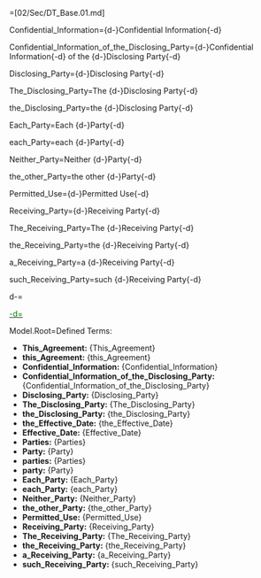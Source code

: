 =[02/Sec/DT_Base.01.md]

Confidential_Information={d-}Confidential Information{-d}

Confidential_Information_of_the_Disclosing_Party={d-}Confidential Information{-d} of the {d-}Disclosing Party{-d}

Disclosing_Party={d-}Disclosing Party{-d}

The_Disclosing_Party=The {d-}Disclosing Party{-d}

the_Disclosing_Party=the {d-}Disclosing Party{-d}

Each_Party=Each {d-}Party{-d}

each_Party=each {d-}Party{-d}

Neither_Party=Neither {d-}Party{-d}

the_other_Party=the other {d-}Party{-d}

Permitted_Use={d-}Permitted Use{-d}

Receiving_Party={d-}Receiving Party{-d}

The_Receiving_Party=The {d-}Receiving Party{-d}

the_Receiving_Party=the {d-}Receiving Party{-d}

a_Receiving_Party=a {d-}Receiving Party{-d}

such_Receiving_Party=such {d-}Receiving Party{-d}

d-=<a href="https://github.com/CommonAccord/Org/blob/master/Doc/02/Sec/DT_NDA.01.md"><font color="green">

-d=</font></a>

Model.Root=Defined Terms: <ul><li><b>This_Agreement:</b> {This_Agreement}<li><b>this_Agreement:</b> {this_Agreement}<li><b>Confidential_Information:</b> {Confidential_Information}<li><b>Confidential_Information_of_the_Disclosing_Party:</b> {Confidential_Information_of_the_Disclosing_Party}<li><b>Disclosing_Party:</b> {Disclosing_Party}<li><b>The_Disclosing_Party:</b> {The_Disclosing_Party}<li><b>the_Disclosing_Party:</b> {the_Disclosing_Party}<li><b>the_Effective_Date:</b> {the_Effective_Date}<li><b>Effective_Date:</b> {Effective_Date}<li><b>Parties:</b> {Parties}<li><b>Party:</b> {Party}<li><b>parties:</b> {Parties}<li><b>party:</b> {Party}<li><b>Each_Party:</b> {Each_Party}<li><b>each_Party:</b> {each_Party}<li><b>Neither_Party:</b> {Neither_Party}<li><b>the_other_Party:</b> {the_other_Party}<li><b>Permitted_Use:</b> {Permitted_Use}<li><b>Receiving_Party:</b> {Receiving_Party}<li><b>The_Receiving_Party:</b> {The_Receiving_Party}<li><b>the_Receiving_Party:</b> {the_Receiving_Party}<li><b>a_Receiving_Party:</b> {a_Receiving_Party}<li><b>such_Receiving_Party:</b> {such_Receiving_Party}</ul>
